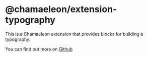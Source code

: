# @chamaeleon/extension-typography

This is a Chamaeleon extension that provides blocks for building a typography.

You can find out more on [Github](https://github.com/lFandoriNl/chamaeleon#chamaeleon)
